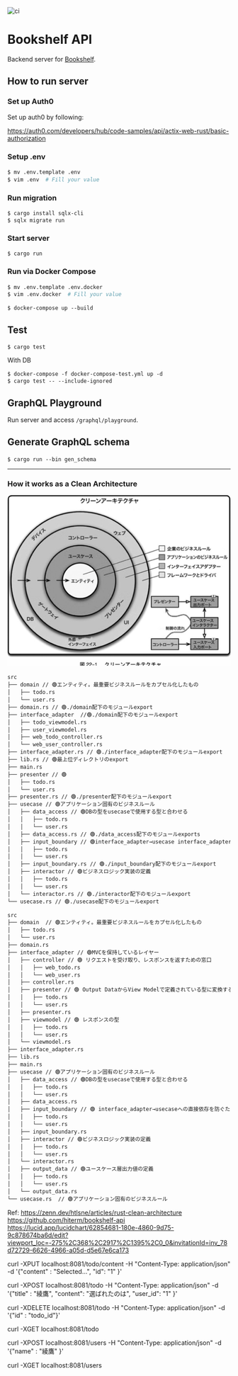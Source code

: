 ![ci](https://github.com/hiterm/bookshelf-api/actions/workflows/ci.yml/badge.svg)

# Bookshelf API

Backend server for [Bookshelf](https://github.com/hiterm/bookshelf/).

## How to run server

### Set up Auth0

Set up auth0 by following:

https://auth0.com/developers/hub/code-samples/api/actix-web-rust/basic-authorization

### Setup .env

```sh
$ mv .env.template .env
$ vim .env  # Fill your value
```

### Run migration

```
$ cargo install sqlx-cli
$ sqlx migrate run
```

### Start server

```
$ cargo run
```

### Run via Docker Compose

```sh
$ mv .env.template .env.docker
$ vim .env.docker  # Fill your value
```

```
$ docker-compose up --build
```

## Test

```
$ cargo test
```

With DB

```
$ docker-compose -f docker-compose-test.yml up -d
$ cargo test -- --include-ignored
```

## GraphQL Playground

Run server and access `/graphql/playground`.

## Generate GraphQL schema

```
$ cargo run --bin gen_schema
```
***

### How it works as a Clean Architecture
![Figure: Clean Architecture](image.png)
```bash
src
├── domain // 🟢エンティティ。最重要ビジネスルールをカプセル化したもの
│   ├── todo.rs
│   └── user.rs
├── domain.rs // 🟢./domain配下のモジュールexport
├── interface_adapter  //🟢./domain配下のモジュールexport
│   ├── todo_viewmodel.rs
│   ├── user_viewmodel.rs
│   ├── web_todo_controller.rs
│   └── web_user_controller.rs
├── interface_adapter.rs // 🟢./interface_adapter配下のモジュールexport
├── lib.rs // 🟢最上位ディレクトリのexport
├── main.rs
├── presenter // 🟢
│   ├── todo.rs
│   └── user.rs
├── presenter.rs // 🟢./presenter配下のモジュールexport
├── usecase // 🟢アプリケーション固有のビジネスルール
│   ├── data_access // 🟢DBの型をusecaseで使用する型と合わせる
│   │   ├── todo.rs
│   │   └── user.rs
│   ├── data_access.rs // 🟢./data_access配下のモジュールexports
│   ├── input_boundary // 🟢interface_adapter→usecase interface_adapterへの直接依存を防ぐためのIF(IF分離の法則)
│   │   ├── todo.rs
│   │   └── user.rs
│   ├── input_boundary.rs // 🟢./input_boundary配下のモジュールexport
│   ├── interactor // 🟢ビジネスロジック実装の定義
│   │   ├── todo.rs
│   │   └── user.rs
│   └── interactor.rs // 🟢./interactor配下のモジュールexport
└── usecase.rs // 🟢./usecase配下のモジュールexport
```

```bash
src
├── domain  // 🟢エンティティ。最重要ビジネスルールをカプセル化したもの
│   ├── todo.rs
│   └── user.rs
├── domain.rs
├── interface_adapter // 🟢MVCを保持しているレイヤー
│   ├── controller // 🟢 リクエストを受け取り、レスポンスを返すための窓口
│   │   ├── web_todo.rs
│   │   └── web_user.rs
│   ├── controller.rs
│   ├── presenter // 🟢 Output DataからView Modelで定義されている型に変換するための処理
│   │   ├── todo.rs
│   │   └── user.rs
│   ├── presenter.rs
│   ├── viewmodel // 🟢 レスポンスの型
│   │   ├── todo.rs
│   │   └── user.rs
│   └── viewmodel.rs
├── interface_adapter.rs
├── lib.rs
├── main.rs
├── usecase // 🟢アプリケーション固有のビジネスルール
│   ├── data_access // 🟢DBの型をusecaseで使用する型と合わせる
│   │   ├── todo.rs
│   │   └── user.rs
│   ├── data_access.rs
│   ├── input_boundary // 🟢 interface_adapter→usecaseへの直接依存を防ぐためのIF(IF分離の法則)
│   │   ├── todo.rs
│   │   └── user.rs
│   ├── input_boundary.rs
│   ├── interactor // 🟢ビジネスロジック実装の定義
│   │   ├── todo.rs
│   │   └── user.rs
│   └── interactor.rs
│   ├── output_data // 🟢ユースケース層出力値の定義
│   │   ├── todo.rs
│   │   └── user.rs
│   └── output_data.rs
└── usecase.rs  // 🟢アプリケーション固有のビジネスルール
```

Ref: 
https://zenn.dev/htlsne/articles/rust-clean-architecture
https://github.com/hiterm/bookshelf-api
https://lucid.app/lucidchart/62854681-180e-4860-9d75-9c878674ba6d/edit?viewport_loc=-275%2C368%2C2917%2C1395%2C0_0&invitationId=inv_78d72729-6626-4966-a05d-d5e67e6ca173


curl -XPUT localhost:8081/todo/content -H "Content-Type: application/json" -d '{"content" : "Selected...", "id": "1" }'

curl -XPOST localhost:8081/todo -H "Content-Type: application/json" -d '{"title" : "綾鷹", "content": "選ばれたのは", "user_id": "1" }'


curl -XDELETE localhost:8081/todo -H "Content-Type: application/json" -d '{"id" : "todo_id"}'

curl -XGET localhost:8081/todo

curl -XPOST localhost:8081/users -H "Content-Type: application/json" -d '{"name" : "綾鷹" }'

curl -XGET localhost:8081/users